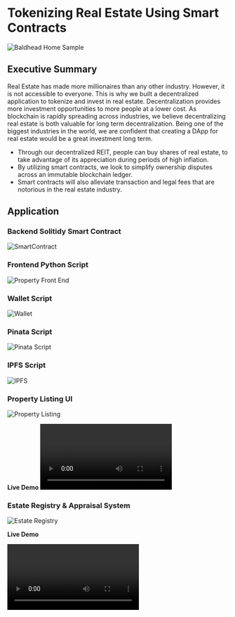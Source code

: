 # Tokenizing Real Estate Using Smart Contracts 

![Baldhead Home Sample](https://github.com/Djachechi/Project-3/blob/main/APP/Images/Baldhead.JPG)

## Executive Summary

Real Estate has made more millionaires than any other industry. However, it is not accessible to everyone. This is why we built a decentralized application to tokenize and invest in real estate. 
Decentralization provides more investment opportunities to more people at a lower cost. As blockchain is rapidly spreading across industries, we believe decentralizing real estate is both valuable for long term decentralization. 
Being one of the biggest industries in the world, we are confident that creating a DApp for real estate would be a great investment long term. 

* Through our decentralized REIT, people can buy shares of real estate, to take advantage of its appreciation during periods of high inflation.
* By utilizing smart contracts, we look to simplify ownership disputes across an immutable blockchain ledger.
* Smart contracts will also alleviate transaction and legal fees that are notorious in the real estate industry.

## Application

### Backend Solitidy Smart Contract

![SmartContract](https://github.com/Djachechi/Project-3/blob/main/Screenshots/Estate-Registry-Solidity-Contract.PNG)

### Frontend Python Script

![Property Front End](https://github.com/Djachechi/Project-3/blob/main/Screenshots/Property_frontend_scripting.PNG)

### Wallet Script
![Wallet](https://github.com/Djachechi/Project-3/blob/main/Screenshots/wallet_script.PNG)

### Pinata Script
![Pinata Script](https://github.com/Djachechi/Project-3/blob/main/Screenshots/pinata_script.PNG)

### IPFS Script
![IPFS](https://github.com/Djachechi/Project-3/blob/main/Screenshots/ipfs_app_integration.PNG)

### Property Listing UI

![Property Listing](https://github.com/Djachechi/Project-3/blob/main/Screenshots/Listings_Page.JPG)

__Live Demo__
![Property Frontend Demo](https://user-images.githubusercontent.com/87338709/153273216-8724d1ee-5f64-4cb7-917e-8ea21de750f6.mp4)

### Estate Registry & Appraisal System
![Estate Registry](https://github.com/Djachechi/Project-3/blob/main/Screenshots/Estate_registry.JPG)

__Live Demo__

![Estate Registry & Appraisal](https://user-images.githubusercontent.com/87338709/153274726-457379fd-6ddf-494e-a9a1-ab9ad4b423ce.mp4)




